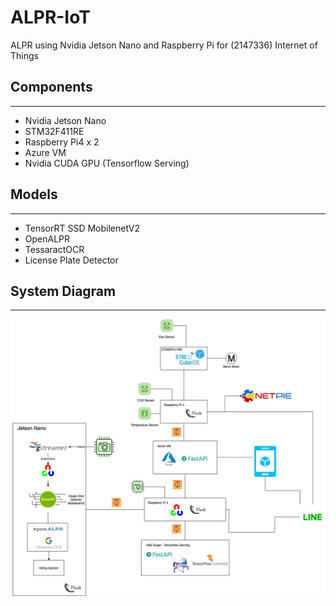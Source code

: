 # ALPR-IoT

ALPR using Nvidia Jetson Nano and Raspberry Pi for (2147336) Internet of Things

## Components
---
- Nvidia Jetson Nano
- STM32F411RE
- Raspberry Pi4 x 2
- Azure VM
- Nvidia CUDA GPU (Tensorflow Serving)

## Models
---
- TensorRT SSD MobilenetV2
- OpenALPR
- TessaractOCR
- License Plate Detector

## System Diagram
---
![](docs/iot.jpg)


